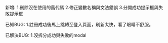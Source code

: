 新增:
1.刪除沒在使用的舊代碼
2.修正變數名稱與文法錯誤
3.分開成功提示框與失敗提示框

已知BUG:
1.註冊成功後馬上跳轉至登入頁面，刷新太快，看了眼睛不舒服。

已解決BUG:
1.沒拆分成功與失敗的modal
